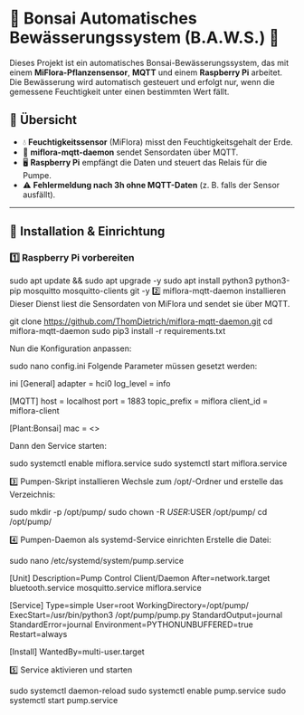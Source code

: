 # 🌿 Bonsai Automatisches Bewässerungssystem (B.A.W.S.) 🚀

Dieses Projekt ist ein automatisches Bonsai-Bewässerungssystem, das mit einem **MiFlora-Pflanzensensor**, **MQTT** und einem **Raspberry Pi** arbeitet.  
Die Bewässerung wird automatisch gesteuert und erfolgt nur, wenn die gemessene Feuchtigkeit unter einen bestimmten Wert fällt.  

## 📌 **Übersicht**
- 💧 **Feuchtigkeitssensor** (MiFlora) misst den Feuchtigkeitsgehalt der Erde.
- 📡 **miflora-mqtt-daemon** sendet Sensordaten über MQTT.
- 🖥️ **Raspberry Pi** empfängt die Daten und steuert das Relais für die Pumpe.
- ⚠️ **Fehlermeldung nach 3h ohne MQTT-Daten** (z. B. falls der Sensor ausfällt).

---

## 🚀 **Installation & Einrichtung**

### 1️⃣ **Raspberry Pi vorbereiten**

sudo apt update && sudo apt upgrade -y
sudo apt install python3 python3-pip mosquitto mosquitto-clients git -y
2️⃣ miflora-mqtt-daemon installieren
Dieser Dienst liest die Sensordaten von MiFlora und sendet sie über MQTT.

git clone https://github.com/ThomDietrich/miflora-mqtt-daemon.git
cd miflora-mqtt-daemon
sudo pip3 install -r requirements.txt

Nun die Konfiguration anpassen:

sudo nano config.ini
Folgende Parameter müssen gesetzt werden:

ini
[General]
adapter = hci0
log_level = info

[MQTT]
host = localhost
port = 1883
topic_prefix = miflora
client_id = miflora-client

[Plant:Bonsai]
mac = <<MAC>>


Dann den Service starten:

sudo systemctl enable miflora.service
sudo systemctl start miflora.service

3️⃣ Pumpen-Skript installieren
Wechsle zum /opt/-Ordner und erstelle das Verzeichnis:

sudo mkdir -p /opt/pump/
sudo chown -R $USER:$USER /opt/pump/
cd /opt/pump/

4️⃣ Pumpen-Daemon als systemd-Service einrichten
Erstelle die Datei:

sudo nano /etc/systemd/system/pump.service

[Unit]
Description=Pump Control Client/Daemon
After=network.target bluetooth.service mosquitto.service miflora.service

[Service]
Type=simple
User=root
WorkingDirectory=/opt/pump/
ExecStart=/usr/bin/python3 /opt/pump/pump.py
StandardOutput=journal
StandardError=journal
Environment=PYTHONUNBUFFERED=true
Restart=always

[Install]
WantedBy=multi-user.target

5️⃣ Service aktivieren und starten

sudo systemctl daemon-reload
sudo systemctl enable pump.service
sudo systemctl start pump.service